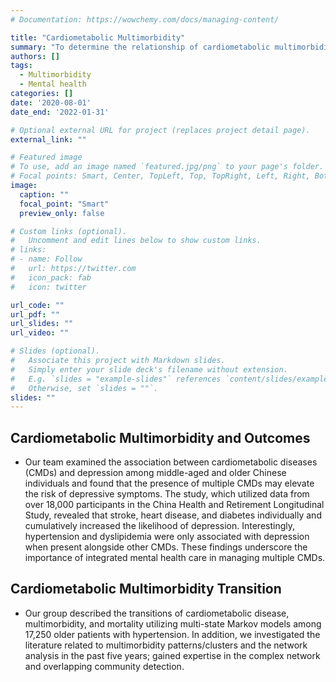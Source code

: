 ```yaml
---
# Documentation: https://wowchemy.com/docs/managing-content/

title: "Cardiometabolic Multimorbidity"
summary: "To determine the relationship of cardiometabolic multimorbidity with multiple adver health-related outcomes and explore the transitions of cardiometabolic disease and multimorbidity."
authors: []
tags:
  - Multimorbidity
  - Mental health
categories: []
date: '2020-08-01'
date_end: '2022-01-31'

# Optional external URL for project (replaces project detail page).
external_link: ""

# Featured image
# To use, add an image named `featured.jpg/png` to your page's folder.
# Focal points: Smart, Center, TopLeft, Top, TopRight, Left, Right, BottomLeft, Bottom, BottomRight.
image:
  caption: ""
  focal_point: "Smart"
  preview_only: false

# Custom links (optional).
#   Uncomment and edit lines below to show custom links.
# links:
# - name: Follow
#   url: https://twitter.com
#   icon_pack: fab
#   icon: twitter

url_code: ""
url_pdf: ""
url_slides: ""
url_video: ""

# Slides (optional).
#   Associate this project with Markdown slides.
#   Simply enter your slide deck's filename without extension.
#   E.g. `slides = "example-slides"` references `content/slides/example-slides.md`.
#   Otherwise, set `slides = ""`.
slides: ""
---
```

**Cardiometabolic Multimorbidity and Outcomes**
-----------------
* Our team examined the association between cardiometabolic diseases (CMDs) and depression among middle-aged and older Chinese individuals and found that the presence of multiple CMDs may elevate the risk of depressive symptoms. The study, which utilized data from over 18,000 participants in the China Health and Retirement Longitudinal Study, revealed that stroke, heart disease, and diabetes individually and cumulatively increased the likelihood of depression. Interestingly, hypertension and dyslipidemia were only associated with depression when present alongside other CMDs. These findings underscore the importance of integrated mental health care in managing multiple CMDs.

**Cardiometabolic Multimorbidity Transition**
-----------------
* Our group described the transitions of cardiometabolic disease, multimorbidity, and mortality utilizing multi-state Markov models among 17,250 older patients with hypertension. In addition, we investigated the literature related to multimorbidity patterns/clusters and the network analysis in the past five years; gained expertise in the complex network and overlapping community detection.
